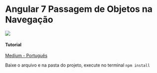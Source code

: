 # Angular 7 Passagem de Objetos na Navegação

 

[![](https://cdn-images-1.medium.com/max/800/0*DJTzWDqoFYJ8TuNM)](https://cdn-images-1.medium.com/max/800/0*DJTzWDqoFYJ8TuNM)


#### Tutorial 
[Medium - Português](https://medium.com/@kheronn.machado/pass-object-angular-fee1caad0de6)




Baixe o arquivo e na pasta do projeto, execute no terminal
`npm install`
